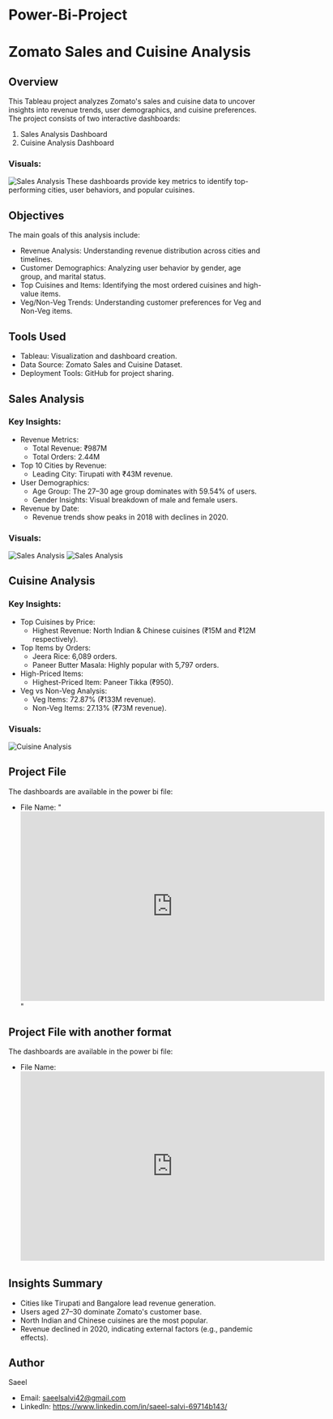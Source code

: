 # Power-Bi-Project
# Zomato Sales and Cuisine Analysis

## Overview
This Tableau project analyzes Zomato's sales and cuisine data to uncover insights into revenue trends, user demographics, and cuisine preferences. The project consists of two interactive dashboards:  
1. Sales Analysis Dashboard  
2. Cuisine Analysis Dashboard  

### Visuals:
![Sales Analysis](Intro.png)
These dashboards provide key metrics to identify top-performing cities, user behaviors, and popular cuisines.

## Objectives
The main goals of this analysis include:  
- Revenue Analysis: Understanding revenue distribution across cities and timelines.  
- Customer Demographics: Analyzing user behavior by gender, age group, and marital status.  
- Top Cuisines and Items: Identifying the most ordered cuisines and high-value items.  
- Veg/Non-Veg Trends: Understanding customer preferences for Veg and Non-Veg items.  

## Tools Used
- Tableau: Visualization and dashboard creation.  
- Data Source: Zomato Sales and Cuisine Dataset.  
- Deployment Tools: GitHub for project sharing.  

## Sales Analysis   
### Key Insights:
- Revenue Metrics:  
   - Total Revenue: ₹987M  
   - Total Orders: 2.44M  
- Top 10 Cities by Revenue:  
   - Leading City: Tirupati with ₹43M revenue.  
- User Demographics:  
   - Age Group: The 27–30 age group dominates with 59.54% of users.  
   - Gender Insights: Visual breakdown of male and female users.  
- Revenue by Date:  
   - Revenue trends show peaks in 2018 with declines in 2020.  

### Visuals:
![Sales Analysis](Sales_Analysis.png)
![Sales Analysis](Restaurant_Analysis.png)


## Cuisine Analysis   
### Key Insights:
- Top Cuisines by Price:  
   - Highest Revenue: North Indian & Chinese cuisines (₹15M and ₹12M respectively).  
- Top Items by Orders:  
   - Jeera Rice: 6,089 orders.  
   - Paneer Butter Masala: Highly popular with 5,797 orders.  
- High-Priced Items:  
   - Highest-Priced Item: Paneer Tikka (₹950).  
- Veg vs Non-Veg Analysis:  
   - Veg Items: 72.87% (₹133M revenue).  
   - Non-Veg Items: 27.13% (₹73M revenue).  

### Visuals:
![Cuisine Analysis](Cuisine_Analysis.png)

## Project File
The dashboards are available in the power bi file:  
- File Name: "<iframe title="Zomato Data Analysis Project" width="600" height="373.5" src="https://app.powerbi.com/view?r=eyJrIjoiMmM3ZWQ5M2QtMzM5YS00NTQ5LWE0MDgtNjM1ZmQ3ZDdhMjg5IiwidCI6ImRmODY3OWNkLWE4MGUtNDVkOC05OWFjLWM4M2VkN2ZmOTVhMCJ9" frameborder="0" allowFullScreen="true"></iframe>"


## Project File with another format
The dashboards are available in the power bi file:  
- File Name: <iframe title="Zomato Dashboard" width="600" height="373.5" src="https://app.powerbi.com/view?r=eyJrIjoiYzk1NDU3ODMtZmFmNC00YmE5LTk3YTUtN2RmNjAxMDYyODIyIiwidCI6ImRmODY3OWNkLWE4MGUtNDVkOC05OWFjLWM4M2VkN2ZmOTVhMCJ9" frameborder="0" allowFullScreen="true"></iframe>

## Insights Summary
- Cities like Tirupati and Bangalore lead revenue generation.  
- Users aged 27–30 dominate Zomato's customer base.  
- North Indian and Chinese cuisines are the most popular.  
- Revenue declined in 2020, indicating external factors (e.g., pandemic effects).  


## Author
Saeel
- Email: saeelsalvi42@gmail.com
- LinkedIn: https://www.linkedin.com/in/saeel-salvi-69714b143/
